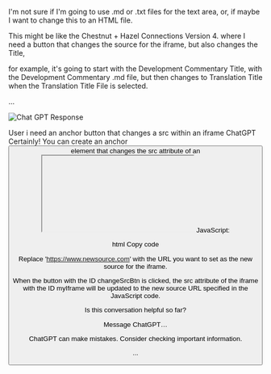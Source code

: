 I'm not sure if I'm going to use .md or .txt files for the text area, or, if maybe I want to change this to an HTML file.

This might be like the Chestnut + Hazel Connections Version 4. where I need a button that changes the source for the iframe, but also
changes the Title,

for example, it's going to start with the Development Commentary Title, with the Development Commentary .md file, 
but then changes to Translation Title when the Translation Title File is selected.

...

![Chat GPT Response](https://kennethlarotyamat.github.io/miscellaneous/media/images/Screenshot2023-11-22-214506.png "Chat GPT Response")

User
i need an anchor button that changes a src within an iframe
ChatGPT
Certainly! You can create an anchor <button> element that changes the src attribute of an <iframe> using JavaScript. Here's an example:

HTML:

html
Copy code
<button id="changeSrcBtn">Change iframe source</button>
<iframe id="myIframe" src="https://www.example.com" width="600" height="400"></iframe>
JavaScript:

html
Copy code
<script>
  document.getElementById('changeSrcBtn').addEventListener('click', function() {
    var newSource = 'https://www.newsource.com'; // Replace this URL with your desired source
    
    var iframe = document.getElementById('myIframe');
    iframe.src = newSource;
  });
</script>
Replace 'https://www.newsource.com' with the URL you want to set as the new source for the iframe.

When the button with the ID changeSrcBtn is clicked, the src attribute of the iframe with the ID myIframe will be updated to the new source URL specified in the JavaScript code.





Is this conversation helpful so far?



Message ChatGPT…

ChatGPT can make mistakes. Consider checking important information.

...